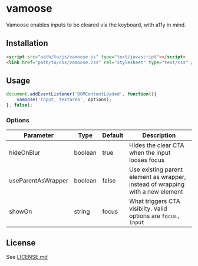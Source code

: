 # vamoose
Vamoose enables inputs to be cleared via the keyboard, with a11y in mind.

## Installation
```html
<script src="path/to/js/vamoose.js" type="text/javascript"></script>
<link href="path/to/css/vamoose.css" rel="stylesheet" type="text/css" />
```

## Usage
```javascript
document.addEventListener('DOMContentLoaded', function(){
    vamoose('input, textarea', options);
}, false);
```

### Options

| Parameter          | Type    | Default | Description                                                                    |
| ------------------ | ------- | ------- | ------------------------------------------------------------------------------ |
| hideOnBlur         | boolean | true    | Hides the clear CTA when the input looses focus                                |
| useParentAsWrapper | boolean | false   | Use existing parent element as wrapper, instead of wrapping with a new element |
| showOn             | string  | focus   | What triggers CTA visibilty. Valid options are `focus, input`                  |


## License
See [LICENSE.md](LICENSE.md)
